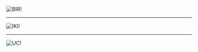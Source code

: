 

![BIR!](/img/bir.png)

-------------------------

![IKI!](/img/iki.png)


-------------------------

![UC!](/img/uc.png)

